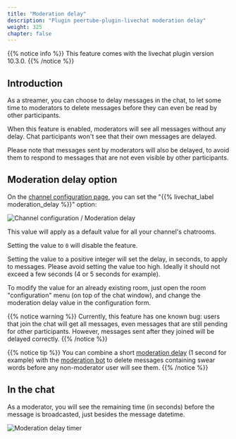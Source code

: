 ```yaml
---
title: "Moderation delay"
description: "Plugin peertube-plugin-livechat moderation delay"
weight: 325
chapter: false
---
```


{{% notice info %}}
This feature comes with the livechat plugin version 10.3.0.
{{% /notice %}}

## Introduction

As a streamer, you can choose to delay messages in the chat, to let some time to moderators to delete messages before they can even be read by other participants.

When this feature is enabled, moderators will see all messages without any delay.
Chat participants won't see that their own messages are delayed.

Please note that messages sent by moderators will also be delayed, to avoid them to respond to messages that are not even visible by other participants.

## Moderation delay option

On the [channel configuration page](/peertube-plugin-livechat/documentation/user/streamers/channel), you can set the "{{% livechat_label moderation_delay %}}" option:

![Channel configuration / Moderation delay](/peertube-plugin-livechat/images/moderation_delay_channel_option.png?classes=shadow,border&height=400px)

This value will apply as a default value for all your channel's chatrooms.

Setting the value to `0` will disable the feature.

Setting the value to a positive integer will set the delay, in seconds, to apply to messages.
Please avoid setting the value too high.
Ideally it should not exceed a few seconds (4 or 5 seconds for example).

To modify the value for an already existing room, just open the room "configuration" menu (on top of the chat window), and change the moderation delay value in the configuration form.

{{% notice warning %}}
Currently, this feature has one known bug: users that join the chat will get all messages, even messages that are still pending for other participants.
However, messages sent after they joined will be delayed correctly.
{{% /notice %}}

{{% notice tip %}}
You can combine a short [moderation delay](/peertube-plugin-livechat/documentation/user/streamers/moderation_delay) (1 second for example) with the [moderation bot](/peertube-plugin-livechat/documentation/user/streamers/bot) to delete messages containing swear words before any non-moderator user will see them.
{{% /notice %}}

## In the chat

As a moderator, you will see the remaining time (in seconds) before the message is broadcasted, just besides the message datetime.

![Moderation delay timer](/peertube-plugin-livechat/images/moderation_delay_timer.png?classes=shadow,border)
